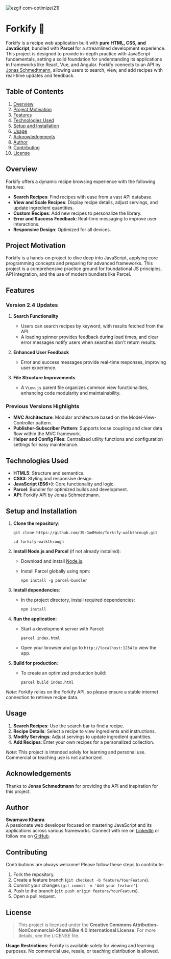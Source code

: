![ezgif com-optimize(21)](https://github.com/user-attachments/assets/d9f21d8c-a122-4787-9ba4-15f7e12e5f93)

# Forkify 🍲

Forkify is a recipe web application built with **pure HTML, CSS, and JavaScript**, bundled with **Parcel** for a streamlined development experience. This project is designed to provide in-depth practice with JavaScript fundamentals, setting a solid foundation for understanding its applications in frameworks like React, Vue, and Angular. Forkify connects to an API by [Jonas Schmedtmann](https://x.com/jonasschmedtman), allowing users to search, view, and add recipes with real-time updates and feedback.

## Table of Contents

1.  [Overview](#overview)
2.  [Project Motivation](#project-motivation)
3.  [Features](#features)
4.  [Technologies Used](#technologies-used)
5.  [Setup and Installation](#setup-and-installation)
6.  [Usage](#usage)
7.  [Acknowledgements](#acknowledgements)
8.  [Author](#author)
9.  [Contributing](#contributing)
10. [License](#license)

## Overview

Forkify offers a dynamic recipe browsing experience with the following features:

- **Search Recipes**: Find recipes with ease from a vast API database.
- **View and Scale Recipes**: Display recipe details, adjust servings, and update ingredient quantities.
- **Custom Recipes**: Add new recipes to personalize the library.
- **Error and Success Feedback**: Real-time messaging to improve user interactions.
- **Responsive Design**: Optimized for all devices.

## Project Motivation

Forkify is a hands-on project to dive deep into JavaScript, applying core programming concepts and preparing for advanced frameworks. This project is a comprehensive practice ground for foundational JS principles, API integration, and the use of modern bundlers like Parcel.

## Features

### Version 2.4 Updates

1.  **Search Functionality**

    - Users can search recipes by keyword, with results fetched from the API.
    - A loading spinner provides feedback during load times, and clear error messages notify users when searches don't return results.

2.  **Enhanced User Feedback**

    - Error and success messages provide real-time responses, improving user experience.

3.  **File Structure Improvements**

    - A `View.js` parent file organizes common view functionalities, enhancing code modularity and maintainability.

### Previous Versions Highlights

- **MVC Architecture**: Modular architecture based on the Model-View-Controller pattern.
- **Publisher-Subscriber Pattern**: Supports loose coupling and clear data flow within the MVC framework.
- **Helper and Config Files**: Centralized utility functions and configuration settings for easy maintenance.

## Technologies Used

- **HTML5**: Structure and semantics.
- **CSS3**: Styling and responsive design.
- **JavaScript (ES6+)**: Core functionality and logic.
- **Parcel**: Bundler for optimized builds and development.
- **API**: Forkify API by Jonas Schmedtmann.

## Setup and Installation

1.  **Clone the repository**:

    ```
    git clone https://github.com/JS-GodMode/forkify-walkthrough.git

    cd forkify-walkthrough
    ```

2.  **Install Node.js and Parcel** (if not already installed):

    - Download and install [Node.js](https://nodejs.org/).
    - Install Parcel globally using npm:

      `npm install -g parcel-bundler`

3.  **Install dependencies**:

    - In the project directory, install required dependencies:

      `npm install`

4.  **Run the application**:

    - Start a development server with Parcel:

      `parcel index.html`

    - Open your browser and go to `http://localhost:1234` to view the app.

5.  **Build for production**:

    - To create an optimized production build:

      `parcel build index.html`

_Note_: Forkify relies on the Forkify API, so please ensure a stable internet connection to retrieve recipe data.

## Usage

1.  **Search Recipes**: Use the search bar to find a recipe.
2.  **Recipe Details**: Select a recipe to view ingredients and instructions.
3.  **Modify Servings**: Adjust servings to update ingredient quantities.
4.  **Add Recipes**: Enter your own recipes for a personalized collection.

_Note_: This project is intended solely for learning and personal use. Commercial or teaching use is not authorized.

## Acknowledgements

Thanks to **Jonas Schmedtmann** for providing the API and inspiration for this project.

## Author

**Swarnavo Khanra**\
A passionate web developer focused on mastering JavaScript and its applications across various frameworks. Connect with me on [LinkedIn](https://in.linkedin.com/in/swarnavo-khanra) or follow me on [GitHub](https://github.com/Anonav0).

## Contributing

Contributions are always welcome! Please follow these steps to contribute:

1.  Fork the repository.
2.  Create a feature branch (`git checkout -b feature/YourFeature`).
3.  Commit your changes (`git commit -m 'Add your feature'`).
4.  Push to the branch (`git push origin feature/YourFeature`).
5.  Open a pull request.

## License

> This project is licensed under the **Creative Commons Attribution-NonCommercial-ShareAlike 4.0 International License**. For more details, see the LICENSE file.

**Usage Restrictions**: Forkify is available solely for viewing and learning purposes. No commercial use, resale, or teaching distribution is allowed.
